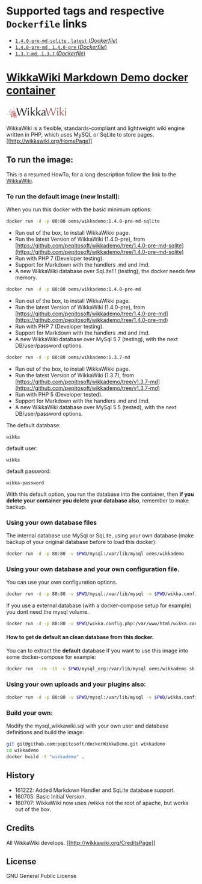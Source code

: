 # Supported tags and respective `Dockerfile` links

-	[`1.4.0-pre-md-sqlite` , `latest` (*Dockerfile*)](https://github.com/oemunoz/wikkawiki/blob/master/Dockerfile)
-	[`1.4.0-pre-md` , `1.4.0-pre` (*Dockerfile*)](https://github.com/oemunoz/wikkawiki/blob/master/Dockerfile)
-	[`1.3.7-md` , `1.3.7` (*Dockerfile*)](https://github.com/oemunoz/wikkawiki/blob/master/Dockerfile)

# [WikkaWiki Markdown Demo docker container](https://github.com/pepitosoft/dockerWikkaDemo)

![WikkaWiki.](https://github.com/oemunoz/wikkawiki/raw/master/images/wikka_logo.jpg)

WikkaWiki is a flexible, standards-compliant and lightweight wiki engine written in PHP, which uses MySQL or SqLite to store pages.
[[http://wikkawiki.org/HomePage]]
## To run the image:

This is a resumed HowTo, for a long description follow the link to the [WikkaWiki](http://wikkawiki.org/Wikka-Docker).

### To run the default image (new Install):
When you run this docker with the basic minimum options:

```bash
docker run -d -p 80:80 oems/wikkademo:1.4.0-pre-md-sqlite
```

- Run out of the box, to install WikkaWikki page.
- Run the latest Version of WikkaWiki (1.4.0-pre), from [https://github.com/pepitosoft/wikkademo/tree/1.4.0-pre-md-sqlite](https://github.com/pepitosoft/wikkademo/tree/1.4.0-pre-md-sqlite)
- Run with PHP 7 (Developer testing).
- Support for Markdown with the handlers .md and /md.
- A new WikkaWiki database over SqLite!!! (testing), the docker needs few memory.

```bash
docker run -d -p 80:80 oems/wikkademo:1.4.0-pre-md
```

- Run out of the box, to install WikkaWikki page.
- Run the latest Version of WikkaWiki (1.4.0-pre), from [https://github.com/pepitosoft/wikkademo/tree/1.4.0-pre-md](https://github.com/pepitosoft/wikkademo/tree/1.4.0-pre-md)
- Run with PHP 7 (Developer testing).
- Support for Markdown with the handlers .md and /md.
- A new WikkaWiki database over MySql 5.7 (testing), with the next DB/user/password options.

```bash
docker run -d -p 80:80 oems/wikkademo:1.3.7-md
```

- Run out of the box, to install WikkaWikki page.
- Run the latest Version of WikkaWiki (1.3.7), from [https://github.com/pepitosoft/wikkademo/tree/v1.3.7-md](https://github.com/pepitosoft/wikkademo/tree/v1.3.7-md)
- Run with PHP 5 (Developer tested).
- Support for Markdown with the handlers .md and /md.
- A new WikkaWiki database over MySql 5.5 (tested), with the next DB/user/password options.

The default database:

```
wikka
```

default user:

```
wikka
```

default password:

```
wikka-password
```

With this default option, you run the database into the container, then **if you delete your container you delete your database also**, remember to make backup.

### Using your own database files

The internal database use MySql or SqLite, using your own database (make backup of your original database before to load this docker):

~~~~bash
docker run -d -p 80:80 -v $PWD/mysql:/var/lib/mysql oems/wikkademo
~~~~

### Using your own database and your own configuration file.

You can use your own configuration options.

~~~~bash
docker run -d -p 80:80 -v $PWD/mysql:/var/lib/mysql -v $PWD/wikka.config.php:/var/www/html/wikka/wikka.config.php oems/wikkademo
~~~~

If you use a external database (with a docker-compose setup for example) you dont need the mysql volume.

~~~~bash
docker run -d -p 80:80 -v $PWD/wikka.config.php:/var/www/html/wikka.config.php oems/wikkademo
~~~~

#### How to get de default an clean database from this docker.

You can to extract the **default** database if you want to use this image into some docker-compose for example:

~~~~bash
docker run --rm -it -v $PWD/mysql_org:/var/lib/mysql oems/wikkademo sh -c "tar -xvf /mysql_basic.tar"
~~~~

### Using your own uploads and your plugins also:

~~~~bash
docker run -d -p 80:80 -v $PWD/mysql:/var/lib/mysql -v $PWD/wikka.config.php:/var/www/html/wikka/wikka.config.php -v $PWD/uploads:/var/www/html/wikka/uploads -v $PWD/plugins:/var/www/html/wikka/plugins oems/wikkademo
~~~~

### Build your own:

Modify the mysql_wikkawiki.sql with your own user and database definitions and build the image:
~~~~bash
git git@github.com:pepitosoft/dockerWikkaDemo.git wikkademo
cd wikkademo
docker build -t "wikkademo" .
~~~~

## History

- 161222: Added Markdown Handler and SqLite database support.
- 160705: Basic Initial Version.
- 160707: WikkaWiki now uses /wikka not the root of apache, but works out of the box.

## Credits

All WikkaWiki develops.
[[http://wikkawiki.org/CreditsPage]]

## License

GNU General Public License
